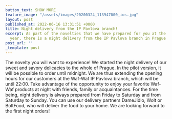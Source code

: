 ```yaml
---
button_text: SHOW MORE
feature_image: "/assets/images/20200324_113947000_ios.jpg"
layout: post
published_at: 2022-06-16 13:31:51 +0000
title: Night delivery from the IP Pavlova branch!
excerpt: As part of the novelties that we have prepared for you at the end of this
  year, there is a night delivery from the IP Pavlova branch in Prague 2.
post_url: ''
_template: post
---
```

The novelty you will want to experience! We started the night delivery of our sweet and savory delicacies to the whole of Prague. In the pilot version, it will be possible to order until midnight. We are thus extending the opening hours for our customers at the Waf-Waf IP Pavlova branch, which will be until 22:00. Take advantage of the opportunity to enjoy your favorite Waf-Waf products at night with friends, family or acquaintances. For the time being, night delivery is always prepared from Friday to Saturday and from Saturday to Sunday. You can use our delivery partners DameJidlo, Wolt or BoltFood, who will deliver the food to your home. We are looking forward to the first night orders!